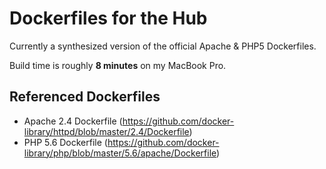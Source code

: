 # Dockerfiles for the Hub

Currently a synthesized version of the official Apache & PHP5 Dockerfiles.

Build time is roughly **8 minutes** on my MacBook Pro.

## Referenced Dockerfiles

* Apache 2.4 Dockerfile (https://github.com/docker-library/httpd/blob/master/2.4/Dockerfile)
* PHP 5.6 Dockerfile (https://github.com/docker-library/php/blob/master/5.6/apache/Dockerfile)

